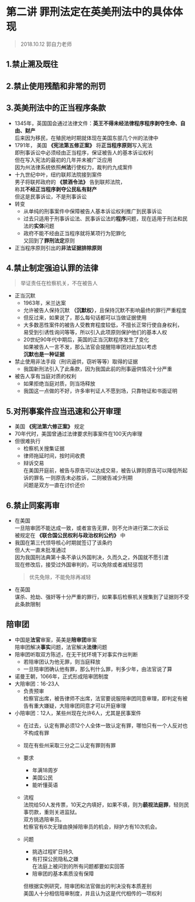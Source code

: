 # 第二讲 罪刑法定在英美刑法中的具体体现
> 2018.10.12 郭自力老师

## 1.禁止溯及既往

## 2.禁止使用残酷和非常的刑罚

## 3.英美刑法中的正当程序条款
* 1345年，英国国会通过法律文件：**英王不得未经法律程序程序剥夺生命、自由、财产**  
  后来因为移民，在殖民地时期就体现在美国东部几个州的法律中    
* 1791年， 美国 **《宪法第五修正案》** 将**正当程序原则**写入宪法  
  即刑事诉讼中必须经由正当程序，保证被告人的基本诉讼权利  
  但在写入宪法的最初的几年并未被广泛应用  
  因为州法律系统依照**州法**行使权力，裁判约九成案件
* 十九世纪中叶，纽约联邦法院接到案件  
  男子将联邦政府的 **《禁酒令法》** 告到联邦法院，  
  称其**不经正当程序剥夺公民私有财产**  
  但这是民事诉讼，不是刑事诉讼  
* 转变
    * 从单纯的刑事案件中保障被告人基本诉讼权利推广到民事诉讼
    * 过去只适用于刑事诉讼法、民事诉讼法的**程序**问题，现在适用于刑法和民法的**实体**问题
    * 政府不能不经由正当程序就将某项行为犯罪化  
    又回到了**罪刑法定**原则
* 正当程序原则引出的**非法证据排除原则**


## 4.禁止制定强迫认罪的法律
> 举证责任在检察机关，不在被告人
* 正当沉默
    * 1963年，米兰达案
    * 允许被告人保持沉默 **（沉默权）**，且保持沉默不影响最终的罪行严重程度
    * 但反过来，如果说了，那么每句话都可以当做证据使用
    * 大多数恶性案件的被告人受教育程度较低，不擅长正常行使自身权利，  
      易受到引诱性询问等等，所以引入此项原则保护他们的基本人权
    * 20世纪90年代中期后，英国的正当沉默程序发生了变化  
      如果被告人一言不发，那么法官会提醒陪审团对此加以考虑  
    **沉默也是一种证据**
* 禁止使用非法手段（刑讯逼供，窃听等等）取得的证据
    * 我国新刑法引入了此条款，因为我国此前的刑事逼供情况十分严重
* 被告人享有当庭对质的权利
    * 如果拒绝当庭对质，则当场释放
    * 我国这一点做的不好，许多审判证人不愿到场，只靠物证和书面证明
## 5.对刑事案件应当迅速和公开审理
* 美国 **《宪法第六修正案》** 规定
* 70年代时，美国曾通过法律要求刑事案件在100天内审理
* 但很难执行     
    * 检察机关搜集证据  
    * 律师拖延时间，按时间收费
    * 辩诉交易  
      在美国开庭前，被告与原告可以达成交易，被告认罪则原告可以降低所起诉的罪名 一则原告未必胜诉，二则被告减少刑期  
      问题是双方一直在讨价还价  
## 6.禁止同案再审
* 在美国  
  一旦陪审团不能达成一致，或者宣告无罪，则不允许进行第二次诉讼  
  被规定在 **《联合国公民权利与政治权利公约》** 中
* 我国在第三代领导核心时期就签订了该条约  
  但人大一直未批准通过  
  因为我国刑法典第十条不承认外国判决，久而久之，外国就不愿引渡  
  现在修改后，接受过外国审判的，可以免除或者减轻惩罚
  > 优先免除，不能免除再减轻
* 在英国  
	谋杀、抢劫、强奸等十分严重的罪行，如果事后检察机关搜集到了证据则不受此条款限制

## 陪审团
* 中国是**法官**审案，英美是**陪审团**审案  
	陪审团解决**事实**问题，法官解决**法律**问题
* 陪审团听取双方陈述，在无干扰环境下对事实作出判断
	* 若陪审团认为他无罪，则当庭释放
	* 一旦陪审团确认他有罪，那么判什么罪，判多少年，由法官说了算
* 诺曼王朝，1066年，正式形成陪审团制度
* 大陪审团：16-23人
	*	负责预审  
		检察官出席，被告律师不出席，法官要说服陪审团同意审理，即判定有被告有重大嫌疑，大陪审团同意才可以开庭审理  
* 小陪审团：12人，某些州现在允许6人，尤其是民事案件
	* 在过去，认定有罪必须12个人全体一致认定有罪，哪怕只有一个人反对也不构成有罪
	* 现在有些州采取三分之二认定有罪则有罪
	* 要求
		* 年满18周岁
		* 美国公民
		* 能听懂英语
	* 流程  
		法院给50人发传票，10天之内填好，如果不填，则为**藐视法庭罪**，轻则民事罚款，重则关进监狱。  
		双方挑选陪审员。  
		检察官有6次无理由换掉陪审员的机会，辩护方有10次机会。
	* 问题
		* 挑选过程旷日持久
		* 有打探公民隐私之嫌  
			在法庭上被问到的所有问题都要如实回答
		* 陪审团的基本素质没有保障  
	
		但根据实例研究，陪审团和法官做出的判决没有本质差别  
		美国人十分相信陪审制度，并且认为这是代代相传的一项权利
